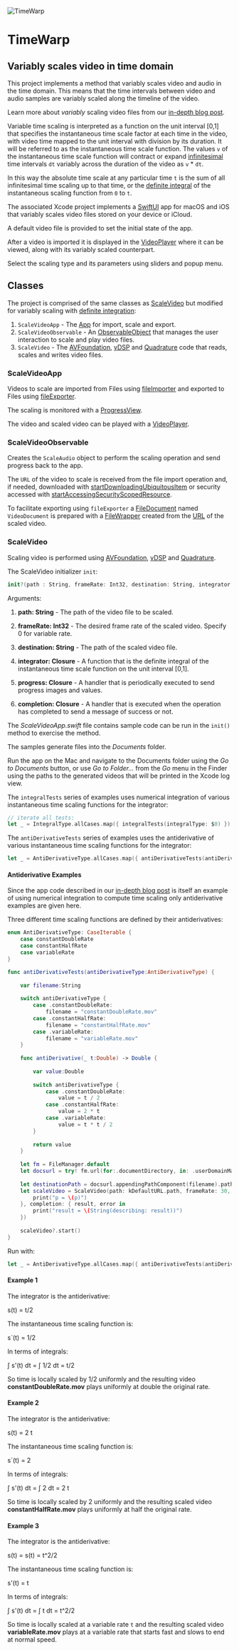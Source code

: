 ![TimeWarp](http://www.limit-point.com/assets/images/TimeWarp.jpg)
# TimeWarp
## Variably scales video in time domain

This project implements a method that variably scales video and audio in the time domain. This means that the time intervals between video and audio samples are variably scaled along the timeline of the video.

Learn more about *variably* scaling video files from our [in-depth blog post](https://www.limit-point.com/blog/2022/time-warp).

Variable time scaling is interpreted as a function on the unit interval [0,1] that specifies the instantaneous time scale factor at each time in the video, with video time mapped to the unit interval with division by its duration. It will be referred to as the instantaneous time scale function. The values `v` of the instantaneous time scale function will contract or expand [infinitesimal] time intervals `dt` variably across the duration of the video as `v` * `dt`.

In this way the absolute time scale at any particular time `t` is the sum of all infinitesimal time scaling up to that time, or the [definite integral] of the instantaneous scaling function from `0` to `t`.

The associated Xcode project implements a [SwiftUI] app for macOS and iOS that variably scales video files stored on your device or iCloud. 

A default video file is provided to set the initial state of the app. 

After a video is imported it is displayed in the [VideoPlayer] where it can be viewed, along with its variably scaled counterpart.

Select the scaling type and its parameters using sliders and popup menu.

## Classes

The project is comprised of the same classes as [ScaleVideo] but modified for variably scaling with [definite integration]:

1. `ScaleVideoApp` - The [App] for import, scale and export.
2. `ScaleVideoObservable` - An [ObservableObject] that manages the user interaction to scale and play video files.
3. `ScaleVideo` - The [AVFoundation], [vDSP] and [Quadrature] code that reads, scales and writes video files.

### ScaleVideoApp

Videos to scale are imported from Files using [fileImporter] and exported to Files using [fileExporter]. 

The scaling is monitored with a [ProgressView].

The video and scaled video can be played with a [VideoPlayer].

### ScaleVideoObservable

Creates the `ScaleAudio` object to perform the scaling operation and send progress back to the app.

The `URL` of the video to scale is received from the file import operation and, if needed, downloaded with [startDownloadingUbiquitousItem] or security accessed with [startAccessingSecurityScopedResource].

To facilitate exporting using `fileExporter` a [FileDocument] named `VideoDocument` is prepared with a [FileWrapper] created from the [URL] of the scaled video.

### ScaleVideo

Scaling video is performed using [AVFoundation], [vDSP] and [Quadrature].

The ScaleVideo initializer `init`:

```swift
init?(path : String, frameRate: Int32, destination: String, integrator:@escaping (Double) -> Double, progress: @escaping (CGFloat, CIImage?) -> Void, completion: @escaping (URL?, String?) -> Void)
```

Arguments:

1. **path: String** - The path of the video file to be scaled.

2. **frameRate: Int32** - The desired frame rate of the scaled video. Specify 0 for variable rate.

3. **destination: String** - The path of the scaled video file.

4. **integrator: Closure** - A function that is the definite integral of the instantaneous time scale function on the unit interval [0,1].

5. **progress: Closure** - A handler that is periodically executed to send progress images and values.

6. **completion: Closure** - A handler that is executed when the operation has completed to send a message of success or not.

The *ScaleVideoApp.swift* file contains sample code can be run in the `init()` method to exercise the method. 

The samples generate files into the *Documents* folder.

Run the app on the Mac and navigate to the Documents folder using the *Go to Documents* button, or use *Go to Folder...* from the *Go* menu in the Finder using the paths to the generated videos that will be printed in the Xcode log view. 

The `integralTests` series of examples uses numerical integration of various instantaneous time scaling functions for the integrator:

```swift
// iterate all tests:
let _ = IntegralType.allCases.map({ integralTests(integralType: $0) })
```

The `antiDerivativeTests` series of examples uses the antiderivative of various instantaneous time scaling functions for the integrator:

```swift
let _ = AntiDerivativeType.allCases.map({ antiDerivativeTests(antiDerivativeType: $0) })
```

#### Antiderivative Examples

Since the app code described in our [in-depth blog post](https://www.limit-point.com/blog/2022/time-warp) is itself an example of using numerical integration to compute time scaling only antiderivative examples are given here.

Three different time scaling functions are defined by their antiderivatives:

```swift
enum AntiDerivativeType: CaseIterable {
    case constantDoubleRate
    case constantHalfRate
    case variableRate
}

func antiDerivativeTests(antiDerivativeType:AntiDerivativeType) {
    
    var filename:String
    
    switch antiDerivativeType {
        case .constantDoubleRate:
            filename = "constantDoubleRate.mov"
        case .constantHalfRate:
            filename = "constantHalfRate.mov"
        case .variableRate:
            filename = "variableRate.mov"
    }
    
    func antiDerivative(_ t:Double) -> Double {
        
        var value:Double
        
        switch antiDerivativeType {
            case .constantDoubleRate:
                value = t / 2
            case .constantHalfRate:
                value = 2 * t
            case .variableRate:
                value = t * t / 2
        }
        
        return value
    }
    
    let fm = FileManager.default
    let docsurl = try! fm.url(for:.documentDirectory, in: .userDomainMask, appropriateFor: nil, create: true)
    
    let destinationPath = docsurl.appendingPathComponent(filename).path
    let scaleVideo = ScaleVideo(path: kDefaultURL.path, frameRate: 30, destination: destinationPath, integrator: antiDerivative, progress: { p, _ in
        print("p = \(p)")
    }, completion: { result, error in
        print("result = \(String(describing: result))")
    })
    
    scaleVideo?.start()
}
```

Run with:

```swift
let _ = AntiDerivativeType.allCases.map({ antiDerivativeTests(antiDerivativeType: $0) })
```

#### Example 1

The integrator is the antiderivative: 

s(t) = t/2

The instantaneous time scaling function is: 

s`(t) = 1/2

In terms of integrals:

 ∫ s'(t) dt = ∫ 1/2 dt = t/2

So time is locally scaled by 1/2 uniformly and the resulting video **constantDoubleRate.mov** plays uniformly at double the original rate.

#### Example 2

The integrator is the antiderivative: 

s(t) = 2 t

The instantaneous time scaling function is: 

s`(t) = 2

In terms of integrals:

 ∫ s'(t) dt = ∫ 2 dt = 2 t

So time is locally scaled by 2 uniformly and the resulting scaled video **constantHalfRate.mov** plays uniformly at half the original rate.


#### Example 3

The integrator is the antiderivative: 

s(t) = s(t) = t^2/2

The instantaneous time scaling function is: 

s'(t) = t

In terms of integrals:

 ∫ s'(t) dt = ∫ t dt = t^2/2

So time is locally scaled at a variable rate `t` and the resulting scaled video **variableRate.mov** plays at a variable rate that starts fast and slows to end at normal speed.

[App]: https://developer.apple.com/documentation/swiftui/app
[ScaleVideo]: http://www.limit-point.com/blog/2022/scale-video/
[ObservableObject]: https://developer.apple.com/documentation/combine/observableobject
[AVFoundation]: https://developer.apple.com/documentation/avfoundation/
[vDSP]: https://developer.apple.com/documentation/accelerate/vdsp
[SwiftUI]: https://developer.apple.com/tutorials/swiftui
[fileImporter]: https://developer.apple.com/documentation/swiftui/form/fileimporter(ispresented:allowedcontenttypes:allowsmultipleselection:oncompletion:)
[fileExporter]: https://developer.apple.com/documentation/swiftui/form/fileexporter(ispresented:document:contenttype:defaultfilename:oncompletion:)-1srj
[FileDocument]: https://developer.apple.com/documentation/swiftui/filedocument
[FileWrapper]: https://developer.apple.com/documentation/foundation/filewrapper
[URL]: https://developer.apple.com/documentation/foundation/url
[VideoPlayer]: https://developer.apple.com/documentation/avkit/videoplayer
[ProgressView]: https://developer.apple.com/documentation/swiftui/progressview
[startDownloadingUbiquitousItem]: https://developer.apple.com/documentation/foundation/filemanager/1410377-startdownloadingubiquitousitem
[startAccessingSecurityScopedResource]: https://developer.apple.com/documentation/foundation/nsurl/1417051-startaccessingsecurityscopedreso
[Quadrature]: https://developer.apple.com/documentation/accelerate/quadrature
[infinitesimal]: https://en.wikipedia.org/wiki/Infinitesimal
[definite integral]: https://en.wikipedia.org/wiki/Integral
[antiderivative]: https://en.wikipedia.org/wiki/Antiderivative
[derivative]: https://en.wikipedia.org/wiki/Derivative
[definite integration]: https://developer.apple.com/documentation/accelerate/quadrature
[quadrature]: https://developer.apple.com/documentation/accelerate/quadrature
